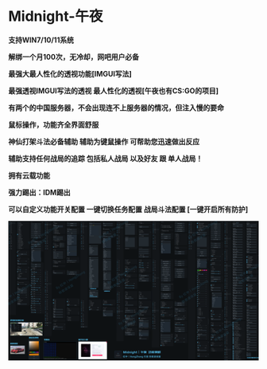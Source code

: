 # Midnight-午夜

**支持WIN7/10/11系统**

**解绑一个月100次，无冷却，网吧用户必备**

**最强大最人性化的透视功能\[IMGUI写法]**

**最强透视IMGUI写法的透视 最人性化的透视\[午夜也有CS:GO的项目]**

**有两个的中国服务器，不会出现连不上服务器的情况，但注入慢的要命**

**鼠标操作，功能齐全界面舒服**

**神仙打架斗法必备辅助 辅助为键鼠操作 可帮助您迅速做出反应**

**辅助支持任何战局的追踪 包括私人战局 以及好友 跟 单人战局！**

**拥有云载功能**

**强力踢出：IDM踢出**

**可以自定义功能开关配置 一键切换任务配置 战局斗法配置 \[一键开启所有防护]**

![](../../.gitbook/assets/午夜.png)
